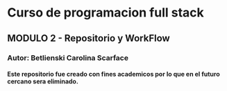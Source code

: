 # Curso de programacion full stack
## MODULO 2 - Repositorio y WorkFlow
### Autor: Betlienski Carolina Scarface
#### Este repositorio fue creado con fines academicos por lo que en el futuro cercano sera eliminado. 

